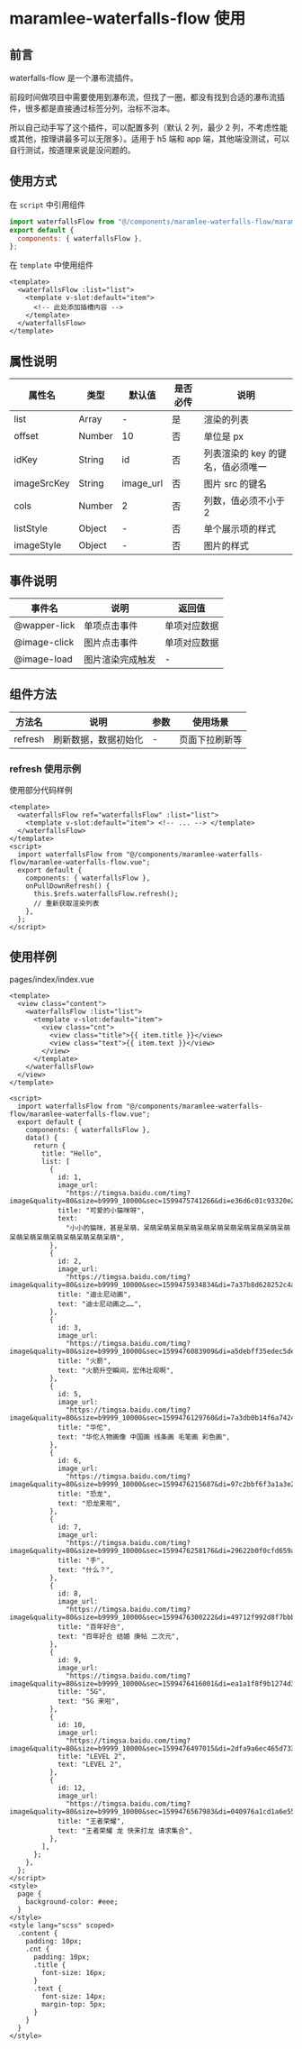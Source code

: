 # maramlee-waterfalls-flow 使用

## 前言

waterfalls-flow 是一个瀑布流插件。

前段时间做项目中需要使用到瀑布流，但找了一圈，都没有找到合适的瀑布流插件，很多都是直接通过标签分列，治标不治本。

所以自己动手写了这个插件，可以配置多列（默认 2 列，最少 2 列，不考虑性能或其他，按理讲最多可以无限多）。适用于 h5 端和 app 端，其他端没测试，可以自行测试，按道理来说是没问题的。

## 使用方式

在 `script` 中引用组件

```javascript
import waterfallsFlow from "@/components/maramlee-waterfalls-flow/maramlee-waterfalls-flow.vue";
export default {
  components: { waterfallsFlow },
};
```

在 `template` 中使用组件

```vue
<template>
  <waterfallsFlow :list="list">
    <template v-slot:default="item">
      <!-- 此处添加插槽内容 -->
    </template>
  </waterfallsFlow>
</template>
```

## 属性说明

| 属性名      | 类型   | 默认值    | 是否必传 | 说明                              |
| ----------- | ------ | --------- | -------- | --------------------------------- |
| list        | Array  | -         | 是       | 渲染的列表                        |
| offset      | Number | 10        | 否       | 单位是 px                         |
| idKey       | String | id        | 否       | 列表渲染的 key 的键名，值必须唯一 |
| imageSrcKey | String | image_url | 否       | 图片 src 的键名                   |
| cols        | Number | 2         | 否       | 列数，值必须不小于 2              |
| listStyle   | Object | -         | 否       | 单个展示项的样式                  |
| imageStyle  | Object | -         | 否       | 图片的样式                        |

## 事件说明

| 事件名       | 说明             | 返回值       |
| ------------ | ---------------- | ------------ |
| @wapper-lick | 单项点击事件     | 单项对应数据 |
| @image-click | 图片点击事件     | 单项对应数据 |
| @image-load  | 图片渲染完成触发 | -            |

## 组件方法

| 方法名  | 说明                 | 参数 | 使用场景       |
| ------- | -------------------- | ---- | -------------- |
| refresh | 刷新数据，数据初始化 | -    | 页面下拉刷新等 |

### refresh 使用示例

使用部分代码样例

```vue
<template>
  <waterfallsFlow ref="waterfallsFlow" :list="list">
    <template v-slot:default="item"> <!-- ... --> </template>
  </waterfallsFlow>
</template>
<script>
  import waterfallsFlow from "@/components/maramlee-waterfalls-flow/maramlee-waterfalls-flow.vue";
  export default {
    components: { waterfallsFlow },
    onPullDownRefresh() {
      this.$refs.waterfallsFlow.refresh();
      // 重新获取渲染列表
    },
  };
</script>
```

## 使用样例

pages/index/index.vue

```vue
<template>
  <view class="content">
    <waterfallsFlow :list="list">
      <template v-slot:default="item">
        <view class="cnt">
          <view class="title">{{ item.title }}</view>
          <view class="text">{{ item.text }}</view>
        </view>
      </template>
    </waterfallsFlow>
  </view>
</template>

<script>
  import waterfallsFlow from "@/components/maramlee-waterfalls-flow/maramlee-waterfalls-flow.vue";
  export default {
    components: { waterfallsFlow },
    data() {
      return {
        title: "Hello",
        list: [
          {
            id: 1,
            image_url:
              "https://timgsa.baidu.com/timg?image&quality=80&size=b9999_10000&sec=1599475741266&di=e36d6c01c93320e2ba1504d8357248f4&imgtype=0&src=http%3A%2F%2Fa0.att.hudong.com%2F30%2F29%2F01300000201438121627296084016.jpg",
            title: "可爱的小猫咪呀",
            text:
              "小小的猫咪，甚是呆萌，呆萌呆萌呆萌呆萌呆萌呆萌呆萌呆萌呆萌呆萌呆萌呆萌呆萌呆萌呆萌呆萌呆萌呆萌呆萌",
          },
          {
            id: 2,
            image_url:
              "https://timgsa.baidu.com/timg?image&quality=80&size=b9999_10000&sec=1599475934834&di=7a37b8d628252c4aced6ed0decba9442&imgtype=0&src=http%3A%2F%2Fa3.att.hudong.com%2F43%2F74%2F01300000164151121808741085971.jpg",
            title: "迪士尼动画",
            text: "迪士尼动画之……",
          },
          {
            id: 3,
            image_url:
              "https://timgsa.baidu.com/timg?image&quality=80&size=b9999_10000&sec=1599476083909&di=a5debff35edec5de105bc105d6fdbce3&imgtype=0&src=http%3A%2F%2Fa2.att.hudong.com%2F77%2F77%2F01300000336597125202779973172.jpg",
            title: "火箭",
            text: "火箭升空瞬间，宏伟壮观啊",
          },
          {
            id: 5,
            image_url:
              "https://timgsa.baidu.com/timg?image&quality=80&size=b9999_10000&sec=1599476129760&di=7a3db0b14f6a74240bbfa7922ba22f45&imgtype=0&src=http%3A%2F%2Fa4.att.hudong.com%2F82%2F55%2F01300000349330124003555691086.jpg",
            title: "华佗",
            text: "华佗人物画像 中国画 线条画 毛笔画 彩色画",
          },
          {
            id: 6,
            image_url:
              "https://timgsa.baidu.com/timg?image&quality=80&size=b9999_10000&sec=1599476215687&di=97c2bbf6f3a1a3e2a6a2dc77dfe4bea7&imgtype=0&src=http%3A%2F%2Fa4.att.hudong.com%2F72%2F82%2F19300000009075130804824786610.jpg",
            title: "恐龙",
            text: "恐龙来啦",
          },
          {
            id: 7,
            image_url:
              "https://timgsa.baidu.com/timg?image&quality=80&size=b9999_10000&sec=1599476258176&di=29622b0f0cfd659aecebabaae352d02c&imgtype=0&src=http%3A%2F%2F1882.img.pp.sohu.com.cn%2Fimages%2Fblog%2F2011%2F3%2F25%2F13%2F13%2Fu48513077_12fa4ba953ag213.jpg",
            title: "手",
            text: "什么？",
          },
          {
            id: 8,
            image_url:
              "https://timgsa.baidu.com/timg?image&quality=80&size=b9999_10000&sec=1599476300222&di=49712f992d8f7bbb1a5851eced71cbe2&imgtype=0&src=http%3A%2F%2Fa2.att.hudong.com%2F71%2F56%2F16300000988660128426569668958.jpg",
            title: "百年好合",
            text: "百年好合 结婚 庚帖 二次元",
          },
          {
            id: 9,
            image_url:
              "https://timgsa.baidu.com/timg?image&quality=80&size=b9999_10000&sec=1599476416001&di=ea1a1f8f9b1274d39c05af3e48041e6a&imgtype=0&src=http%3A%2F%2Finews.gtimg.com%2Fnewsapp_bt%2F0%2F12420002963%2F641",
            title: "5G",
            text: "5G 来啦",
          },
          {
            id: 10,
            image_url:
              "https://timgsa.baidu.com/timg?image&quality=80&size=b9999_10000&sec=1599476497015&di=2dfa9a6ec465d7330bc0b4433d63cd9e&imgtype=0&src=http%3A%2F%2Fimgo.zjjjtg.com%2Fimg2020%2F9%2F4%2F10%2F2020090410315179234.jpg",
            title: "LEVEL 2",
            text: "LEVEL 2",
          },
          {
            id: 12,
            image_url:
              "https://timgsa.baidu.com/timg?image&quality=80&size=b9999_10000&sec=1599476567983&di=040976a1cd1a6e5510a237c57bdcff06&imgtype=0&src=http%3A%2F%2Finews.gtimg.com%2Fnewsapp_bt%2F0%2F12421051168%2F641",
            title: "王者荣耀",
            text: "王者荣耀 龙 快来打龙 请求集合",
          },
        ],
      };
    },
  };
</script>
<style>
  page {
    background-color: #eee;
  }
</style>
<style lang="scss" scoped>
  .content {
    padding: 10px;
    .cnt {
      padding: 10px;
      .title {
        font-size: 16px;
      }
      .text {
        font-size: 14px;
        margin-top: 5px;
      }
    }
  }
</style>
```
